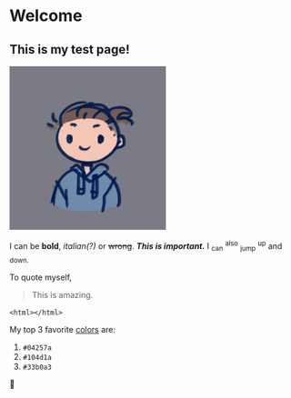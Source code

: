 # Welcome
## This is my test page!

![Drawing of me](/pfp.png)

I can be **bold**, _italian(?)_ or ~~wrong~~. ***This is important.*** I <sub>can</sub> <sup>also</sup> <sub>jump</sub> <sup>up</sup> and <sub> down.</sub>


To quote myself, 
> This is amazing.

```
<html></html>
```

My top 3 favorite [colors](https://en.wikipedia.org/wiki/Color) are:
1. `#04257a`
1. `#104d1a`
1. `#33b0a3`


🙂
